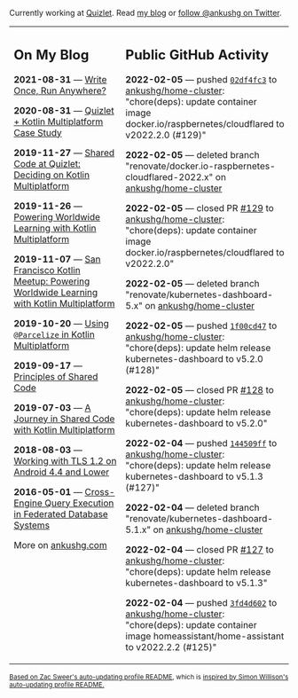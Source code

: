 Currently working at [Quizlet](https://quizlet.com/). Read [my blog](https://ankushg.com/) or [follow @ankushg on Twitter](https://twitter.com/ankushg).

<table><tr><td valign="top" width="40%">

## On My Blog
<!-- blog starts -->
**2021-08-31** — [Write Once, Run Anywhere?](https://ankushg.com/posts/write-once-run-anywhere-increment/)

**2020-08-31** — [Quizlet + Kotlin Multiplatform Case Study](https://ankushg.com/posts/quizlet-kotlin-multiplatform-case-study/)

**2019-11-27** — [Shared Code at Quizlet: Deciding on Kotlin Multiplatform](https://ankushg.com/posts/shared-code-kotlin-multiplatform/)

**2019-11-26** — [Powering Worldwide Learning with Kotlin Multiplatform](https://ankushg.com/speaking/droidcon-sf-2019)

**2019-11-07** — [San Francisco Kotlin Meetup: Powering Worldwide Learning with Kotlin Multiplatform](https://ankushg.com/speaking/sf-kotlin-meetup-2019)

**2019-10-20** — [Using `@Parcelize` in Kotlin Multiplatform](https://ankushg.com/posts/multiplatform-parcelize/)

**2019-09-17** — [Principles of Shared Code](https://ankushg.com/speaking/denver-startup-week-2019)

**2019-07-03** — [A Journey in Shared Code with Kotlin Multiplatform](https://ankushg.com/speaking/droidcon-berlin-2019)

**2018-08-03** — [Working with TLS 1.2 on Android 4.4 and Lower](https://ankushg.com/posts/tls-1.2-on-android/)

**2016-05-01** — [Cross-Engine Query Execution in Federated Database Systems](https://ankushg.com/projects/thesis)
<!-- blog ends -->
More on [ankushg.com](https://ankushg.com/)
</td><td valign="top" width="60%">

## Public GitHub Activity
<!-- githubActivity starts -->
**2022-02-05** — pushed [`02df4fc3`](https://github.com/ankushg/home-cluster/commit/02df4fc39ee157bf4c960a437bf82d0591173271) to [ankushg/home-cluster](https://api.github.com/repos/ankushg/home-cluster): "chore(deps): update container image docker.io/raspbernetes/cloudflared to v2022.2.0 (#129)"

**2022-02-05** — deleted branch "renovate/docker.io-raspbernetes-cloudflared-2022.x" on [ankushg/home-cluster](https://api.github.com/repos/ankushg/home-cluster)

**2022-02-05** — closed PR [#129](https://github.com/ankushg/home-cluster/pull/129) to [ankushg/home-cluster](https://api.github.com/repos/ankushg/home-cluster): "chore(deps): update container image docker.io/raspbernetes/cloudflared to v2022.2.0"

**2022-02-05** — deleted branch "renovate/kubernetes-dashboard-5.x" on [ankushg/home-cluster](https://api.github.com/repos/ankushg/home-cluster)

**2022-02-05** — pushed [`1f00cd47`](https://github.com/ankushg/home-cluster/commit/1f00cd477a31971da1dcda0812a99b076582106e) to [ankushg/home-cluster](https://api.github.com/repos/ankushg/home-cluster): "chore(deps): update helm release kubernetes-dashboard to v5.2.0 (#128)"

**2022-02-05** — closed PR [#128](https://github.com/ankushg/home-cluster/pull/128) to [ankushg/home-cluster](https://api.github.com/repos/ankushg/home-cluster): "chore(deps): update helm release kubernetes-dashboard to v5.2.0"

**2022-02-04** — pushed [`144509ff`](https://github.com/ankushg/home-cluster/commit/144509ffb02229dbd3d7106ae649bf3dd5ccd145) to [ankushg/home-cluster](https://api.github.com/repos/ankushg/home-cluster): "chore(deps): update helm release kubernetes-dashboard to v5.1.3 (#127)"

**2022-02-04** — deleted branch "renovate/kubernetes-dashboard-5.1.x" on [ankushg/home-cluster](https://api.github.com/repos/ankushg/home-cluster)

**2022-02-04** — closed PR [#127](https://github.com/ankushg/home-cluster/pull/127) to [ankushg/home-cluster](https://api.github.com/repos/ankushg/home-cluster): "chore(deps): update helm release kubernetes-dashboard to v5.1.3"

**2022-02-04** — pushed [`3fd4d602`](https://github.com/ankushg/home-cluster/commit/3fd4d6026bfae07ceaaeb36d485cbf2e19a26766) to [ankushg/home-cluster](https://api.github.com/repos/ankushg/home-cluster): "chore(deps): update container image homeassistant/home-assistant to v2022.2.2 (#125)"
<!-- githubActivity ends -->
</td></tr></table>

<sub><a href="https://github.com/ZacSweers/ZacSweers">Based on Zac Sweer's auto-updating profile README</a>, which is <a href="https://simonwillison.net/2020/Jul/10/self-updating-profile-readme/">inspired by Simon Willison's auto-updating profile README.</a></sub>